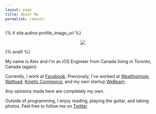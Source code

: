 ```yaml
---
layout: page
title: About Me
permalink: /about/
---
```


{% if site.author.profile_image_url %}
<p align="center">
  <img class="profile-large" src="{{ site.author.profile_image_url }}?size=200">
</p>
{% endif %}

My name is Alex and I'm an iOS Engineer from Canada living in Toronto, Canada (again).

Currently, I work at [Facebook](https://www.facebook.com/). Previously, I've worked at [Wealthsimple](https://wealthsimple.com), [Wattpad](https://wattpad.com), [Kinetic Commerce](https://kineticcommerce.com), and my own startup [WeBeam](https://www.producthunt.com/posts/webeam).

Any opinions made here are completely my own.

Outside of programming, I enjoy reading, playing the guitar, and taking photos. Feel free to follow me on [Twitter](https://www.twitter.com/{{site.author.twitter_username}}).
